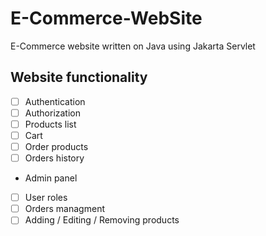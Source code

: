 # E-Commerce-WebSite
E-Commerce website written on Java using Jakarta Servlet

## Website functionality

- [ ] Authentication 
- [ ] Authorization 
- [ ] Products list
- [ ] Cart
- [ ] Order products
- [ ] Orders history
- Admin panel
- [ ] User roles
- [ ] Orders managment
- [ ] Adding / Editing / Removing products
